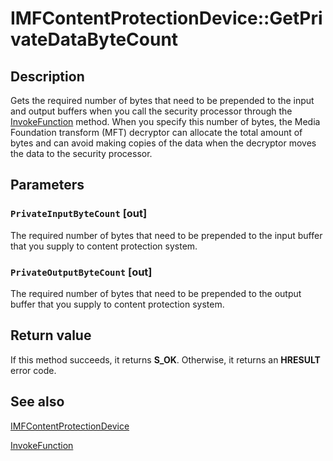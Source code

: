 # IMFContentProtectionDevice::GetPrivateDataByteCount

## Description

 Gets the required number of bytes that need to be prepended to
the input and output buffers when you call the security processor through the [InvokeFunction](https://learn.microsoft.com/windows/desktop/api/mfidl/nf-mfidl-imfcontentprotectiondevice-invokefunction) method.
When you specify this number of bytes, the Media Foundation transform (MFT) decryptor can allocate the total amount of bytes and can avoid making copies of the data when the decryptor moves the data to the security processor.

## Parameters

### `PrivateInputByteCount` [out]

The required number of bytes that need to be prepended to
the input buffer that you supply to content protection system.

### `PrivateOutputByteCount` [out]

The required number of bytes that need to be prepended to
the output buffer that you supply to content protection system.

## Return value

If this method succeeds, it returns **S_OK**. Otherwise, it returns an **HRESULT** error code.

## See also

[IMFContentProtectionDevice](https://learn.microsoft.com/windows/desktop/api/mfidl/nn-mfidl-imfcontentprotectiondevice)

[InvokeFunction](https://learn.microsoft.com/windows/desktop/api/mfidl/nf-mfidl-imfcontentprotectiondevice-invokefunction)